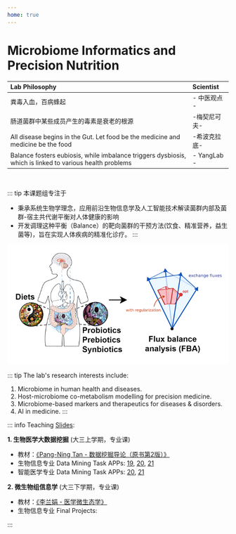 ```yaml
---
home: true
---
```



# Microbiome Informatics and Precision Nutrition

| **Lab Philosophy** | **Scientist**  |
|:-------------------|:---------------|
| 粪毒入血，百病蜂起 |- 中医观点 -|
| 肠道菌群中某些成员产生的毒素是衰老的根源 |-梅契尼可夫- |
| All disease begins in the Gut. Let food be the medicine and medicine be the food | -希波克拉底-|
| Balance fosters eubiosis, while imbalance triggers dysbiosis, which is linked to various health problems | - YangLab -|

<br>

::: tip 本课题组专注于

- 秉承系统生物学理念，应用前沿生物信息学及人工智能技术解读菌群内部及菌群-宿主共代谢平衡对人体健康的影响
- 开发调理这种平衡（Balance）的靶向菌群的干预方法(饮食、精准营养，益生菌等)，旨在实现人体疾病的精准化诊疗。
:::


![mission](/balance-fba1.png#pic_center)

::: tip The lab's research interests include: 
1. Microbiome in human health and diseases.
2. Host-microbiome co-metabolism modelling for precision medicine.
3. Microbiome-based markers and therapeutics for diseases & disorders.
4. AI in medicine.
:::

::: info Teaching [Slides](https://app.netlify.com/teams/yangbiolab/sites): 

**1. 生物医学大数据挖掘** (大三上学期，专业课)
  - 教材：[《Pang-Ning Tan - 数据挖掘导论（原书第2版）》](https://developer.aliyun.com/article/727304) 
  - 生物信息专业 Data Mining Task APPs: [19](http://yangbiolab.cn:8052/19BioInfo), [20](http://yangbiolab.cn:8052/20BioInfo), [21](http://yangbiolab.cn:8052/21BioInfo)
  - 智能医学专业 Data Mining Task APPs: [20](http://yangbiolab.cn:8055/), [21](http://yangbiolab.cn:8055/)

**2.  微生物组信息学** (大三下学期，专业课)
   - 教材：[《李兰娟 - 医学微生态学》](https://product.dangdang.com/23725593.html)
   - 生物信息专业 Final Projects:

:::
<br>
<br>
